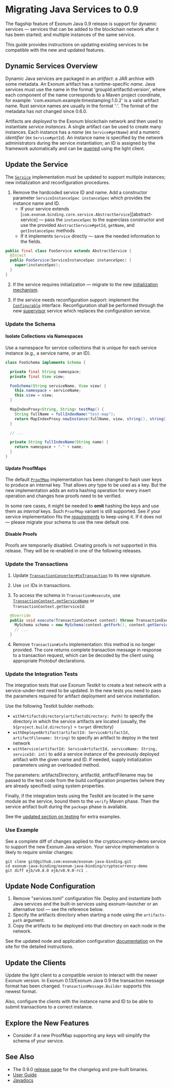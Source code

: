 # Migrating Java Services to 0.9

The flagship feature of Exonum Java 0.9 release is support for dynamic services&nbsp;—
services that can be added to the blockchain network after it has been started;
and multiple instances of the same service.

This guide provides instructions on updating existing services to be compatible with the new
and updated features.

## Dynamic Services Overview

Dynamic Java services are packaged in an _artifact_: a JAR archive with some metadata. An Exonum
artifact has a runtime-specific _name_. Java services must use the name in the format 
'groupId:artifactId:version', where each component of the name corresponds
to a Maven project coordinate, for example: 'com.exonum.example:timestamping:1.0.2' is a valid
artifact name. Rust service names are usually in the format '<crate-name>:<version>'.
The format of the metadata has not changed since 0.6.0.

Artifacts are _deployed_ to the Exonum blockchain network and then used to instantiate
_service instances_. A single artifact can be used to create many instances. Each instance
has a _name_ (ex `Service#getName`) and a numeric _identifier_ (ex `Service#getId`).
An instance name is specified by the network administrators during the service instantiation;
an ID is assigned by the framework automatically and can be [queried][service-id-lc-operation]
using the light client.

[service-id-lc-operation]: todo

## Update the Service

The [`Service`][service] implementation must be updated to support multiple instances;
new initialization and reconfiguration procedures.

1. Remove the hardcoded service ID and name. Add a constructor parameter 
`ServiceInstanceSpec instanceSpec` which provides the instance name
and ID.
    - If your service extends
    [`com.exonum.binding.core.service.AbstractService`][abstract-service] —
    pass the `instanceSpec` to the superclass constructor and use the provided `AbstractService#getId`,
    `getName`, and `getInstanceSpec` methods
    - If it implements `Service` directly — save the needed information to the fields.

```java
public final class FooService extends AbstractService {
  @Inject
  public FooService(ServiceInstanceSpec instanceSpec) {
    super(instanceSpec);
  }
}
```

2. If the service requires initialization — migrate to the new 
[initialization mechanism][service-initialize]. 

3. If the service needs reconfiguration support: implement the [`Configurable`][configurable] interface.
Reconfiguration shall be performed through the new [supervisor][supervisor] service which
replaces the configuration service.

[service]: https://exonum.com/doc/api/java-binding/0.9.0-rc1/com/exonum/binding/core/service/Service.html
[service-initialize]: https://exonum.com/doc/api/java-binding/0.9.0-rc1/com/exonum/binding/core/service/Service.html#initialize-com.exonum.binding.core.storage.database.Fork-com.exonum.binding.core.service.Configuration-
[configurable]: https://exonum.com/doc/api/java-binding/0.9.0-rc1/com/exonum/binding/core/service/Configurable.html
<!-- todo: Check the anchor when the docs land -->
[supervisor]: https://exonum.com/doc/version/0.13-rc1/get-started/java-binding/#deploy-and-start-service

### Update the Schema

#### Isolate Collections via Namespaces

Use a namespace for service collections that is unique for each service instance
(e.g., a service name, or an ID).

```java
class FooSchema implements Schema {

  private final String namespace;
  private final View view;

  FooSchema(String serviceName, View view) {
    this.namespace = serviceName;
    this.view = view;
  }

  MapIndexProxy<String, String> testMap() {
    String fullName = fullIndexName("test-map");
    return MapIndexProxy.newInstance(fullName, view, string(), string());
  }

  // ...

  private String fullIndexName(String name) {
    return namespace + "." + name;
  }
}
```

#### Update ProofMaps

The default [`ProofMap`][proof-map] implementation has been changed to hash user keys to produce an internal key.
That allows _any_ type to be used as a key. But the new implementation adds an extra hashing operation for every insert
operation and changes how proofs need to be verified.

In some rare cases, it might be needed to **omit** hashing the keys
and use them as _internal_ keys. Such `ProofMap` variant is still supported. See if your
service implementation fits the [*requirements*][proof-map-non-hashing] to keep using it.
If it does not — please migrate your schema to use the new default one.

[proof-map]: https://exonum.com/doc/api/java-binding/0.9.0-rc1/com/exonum/binding/core/storage/indices/ProofMapIndexProxy.html
[proof-map-non-hashing]: https://exonum.com/doc/api/java-binding/0.9.0-rc1/com/exonum/binding/core/storage/indices/ProofMapIndexProxy.html#key-hashing

#### Disable Proofs

Proofs are temporarily disabled. Creating proofs is _not_ supported in this release.
They will be re-enabled in one of the following releases.

### Update the Transactions

1. Update [`TransactionConverter#toTransaction`][to-transaction]
to its new signature.

2. Use `int` IDs in transactions.

3. To access the schema in `Transaction#execute`,
use [`TransactionContext.getServiceName`][tx-context-get-name]
or `TransactionContext.getServiceId`:

```java
  @Override
  public void execute(TransactionContext context) throws TransactionExecutionException {
    MySchema schema = new MySchema(context.getFork(), context.getServiceName());
    // ...
  }
```

4. Remove `Transaction#info` implementation: this method is no longer provided.
The core returns complete transaction message in response to a transaction request,
which can be decoded by the client using appropriate Protobuf declarations.

[to-transaction]: https://exonum.com/doc/api/java-binding/0.9.0-rc1/com/exonum/binding/core/service/TransactionConverter.html
[tx-context-get-name]: https://exonum.com/doc/api/java-binding/0.9.0-rc1/com/exonum/binding/core/transaction/TransactionContext.html#getServiceName--

### Update the Integration Tests

The integration tests that use Exonum Testkit to create a test network with a service-under-test need
to be updated. In the new tests you need to pass the parameters required for artifact deployment and service instantiation.

Use the following Testkit builder methods:
  - `withArtifactsDirectory(artifactsDirectory: Path)` to specify the directory in which the service
  artifacts are located (usually, the `${project.build.directory}` = `target` directory)
  - `withDeployedArtifact(artifactId: ServiceArtifactId, artifactFilename: String)` 
  to specify an artifact to deploy in the test network
  - `withService(artifactId: ServiceArtifactId, serviceName: String, serviceId: int)` 
  to add a service instance of the previously deployed artifact with the given name and ID.
  If needed, supply initialization parameters using an overloaded method.

The parameters: artifactsDirectory, artifactId, artifactFilename may be passed to the test code
from the build configuration properties (where they are already specified) using system properties.

Finally, if the integration tests using the Testkit are located in the same module as the service,
bound them to the `verify` Maven phase. Then the service artifact built during the `package` 
phase is available.

See the [updated section on testing](https://exonum.com/doc/version/0.13-rc1/get-started/java-binding/#testing)
for extra examples.

### Use Example

See a complete diff of changes applied to the cryptocurrency-demo service
to support the new Exonum Java version. Your service implementation
is likely to require similar changes:

```
git clone git@github.com:exonum/exonum-java-binding.git
cd exonum-java-binding/exonum-java-binding/cryptocurrency-demo
git diff ejb/v0.8.0 ejb/v0.9.0-rc1 .
```

## Update Node Configuration

1. Remove "services.toml" configuration file. Deploy and instantiate both Java services and the built-in services
using exonum-launcher or an alternative tool — see 
the reference below.
2. Specify the artifacts directory when starting a node using the `artifacts-path` argument.
3. Copy the artifacts to be deployed into that directory on each node in the network.

See the updated node and application configuration [documentation][node-config] on the site
for the detailed instructions.

[node-config]: https://exonum.com/doc/version/0.13-rc1/get-started/java-binding/#node-configuration

## Update the Clients

Update the light client to a compatible version to interact with the newer Exonum version.
In Exonum 0.13/Exonum Java 0.9 the transaction message format has been changed. 
`TransactionMessage.Builder` supports this newest format.

Also, configure the clients with the instance name and ID to be able
to submit transactions to a correct instance. 

## Explore the New Features
- Consider if a new ProofMap supporting any keys will simplify the schema of your service.

## See Also

- The 0.9.0 [release page][release-page] for the changelog and pre-built binaries.
- [User Guide](https://exonum.com/doc/version/0.13-rc1/get-started/java-binding/)
- [Javadocs](https://exonum.com/doc/api/java-binding/0.9.0-rc1/index.html)

[release-page]: https://github.com/exonum/exonum-java-binding/releases/tag/ejb/v0.9.0-rc1

